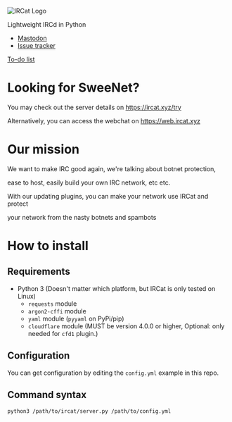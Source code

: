![IRCat Logo](https://git.swee.codes/swee/IRCat/raw/branch/main/ircat-invert.svg)

Lightweight IRCd in Python

* <a rel="me" href="https://mastodon.swee.codes/@ircat">Mastodon</a>
* [Issue tracker](https://discuss.swee.codes/c/12)

[To-do list](todo.md)

# Looking for SweeNet?

You may check out the server details on https://ircat.xyz/try

Alternatively, you can access the webchat on https://web.ircat.xyz

# Our mission

We want to make IRC good again, we're talking about botnet protection,

ease to host, easily build your own IRC network, etc etc.

With our updating plugins, you can make your network use IRCat and protect

your network from the nasty botnets and spambots

# How to install

## Requirements

* Python 3 (Doesn't matter which platform, but IRCat is only tested on Linux)
   * `requests` module
   * `argon2-cffi` module
   * `yaml` module (`pyyaml` on PyPi/pip)
   * `cloudflare` module (MUST be version 4.0.0 or higher, Optional: only needed for `cfd1` plugin.)

## Configuration

You can get configuration by editing the `config.yml` example in this repo.

## Command syntax

```bash
python3 /path/to/ircat/server.py /path/to/config.yml
```